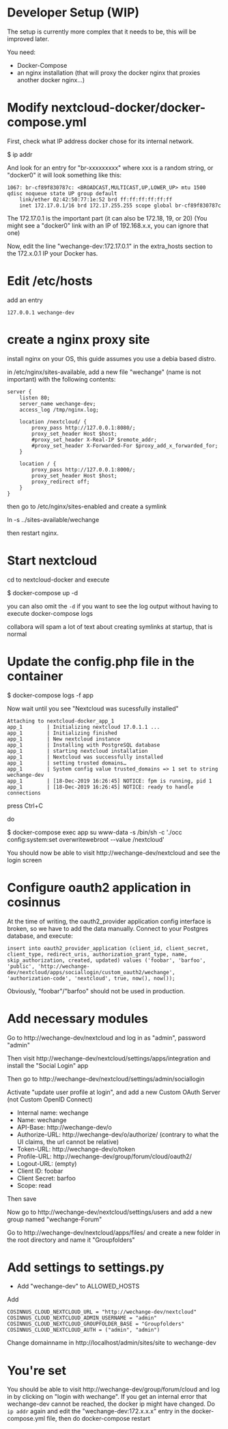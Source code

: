 Developer Setup (WIP)
=====================

The setup is currently more complex that it needs to be, this will be improved later.

You need:

* Docker-Compose
* an nginx installation (that will proxy the docker nginx that proxies another docker nginx...)

# Modify nextcloud-docker/docker-compose.yml

First, check what IP address docker chose for its internal network.

$ ip addr

And look for an entry for "br-xxxxxxxxx" where xxx is a random string, or "docker0"
it will look something like this:

```
1067: br-cf89f830787c: <BROADCAST,MULTICAST,UP,LOWER_UP> mtu 1500 qdisc noqueue state UP group default 
    link/ether 02:42:50:77:1e:52 brd ff:ff:ff:ff:ff:ff
    inet 172.17.0.1/16 brd 172.17.255.255 scope global br-cf89f830787c
```

The 172.17.0.1 is the important part (it can also be 172.18, 19, or 20)
(You might see a "docker0" link with an IP of 192.168.x.x, you can ignore that one)

Now, edit the line "wechange-dev:172.17.0.1" in the extra_hosts section to the 172.x.0.1 IP your Docker has.

# Edit /etc/hosts

add an entry

```
127.0.0.1 wechange-dev
```

# create a nginx proxy site

install nginx on your OS, this guide assumes you use a debia based distro.

in /etc/nginx/sites-available, add a new file "wechange" (name is not important) with the following contents:

```
server {
    listen 80;
    server_name wechange-dev;
    access_log /tmp/nginx.log;

    location /nextcloud/ {
        proxy_pass http://127.0.0.1:8080/;
        proxy_set_header Host $host;
        #proxy_set_header X-Real-IP $remote_addr;
        #proxy_set_header X-Forwarded-For $proxy_add_x_forwarded_for;
    }

    location / {
        proxy_pass http://127.0.0.1:8000/;
        proxy_set_header Host $host;
        proxy_redirect off;
    }
}
```

then go to /etc/nginx/sites-enabled and create a symlink

ln -s ../sites-available/wechange

then restart nginx.

# Start nextcloud

cd to nextcloud-docker and execute

$ docker-compose up -d

you can also omit the `-d` if you want to see the log output without having to execute docker-compose logs

collabora will spam a lot of text about creating symlinks at startup, that is normal

# Update the config.php file in the container

$ docker-compose logs -f app

Now wait until you see "Nextcloud was sucessfully installed"

```
Attaching to nextcloud-docker_app_1
app_1        | Initializing nextcloud 17.0.1.1 ...
app_1        | Initializing finished
app_1        | New nextcloud instance
app_1        | Installing with PostgreSQL database
app_1        | starting nextcloud installation
app_1        | Nextcloud was successfully installed
app_1        | setting trusted domains…
app_1        | System config value trusted_domains => 1 set to string wechange-dev
app_1        | [18-Dec-2019 16:26:45] NOTICE: fpm is running, pid 1
app_1        | [18-Dec-2019 16:26:45] NOTICE: ready to handle connections
```

press Ctrl+C

do 

$ docker-compose exec app su www-data -s /bin/sh -c './occ config:system:set overwritewebroot --value /nextcloud'

You should now be able to visit http://wechange-dev/nextcloud and see the login screen

# Configure oauth2 application in cosinnus

At the time of writing, the oauth2_provider application config interface is broken, so we have to add the data manually. Connect to your Postgres database, and execute:

```
insert into oauth2_provider_application (client_id, client_secret, client_type, redirect_uris, authorization_grant_type, name, skip_authorization, created, updated) values ('foobar', 'barfoo', 'public', 'http://wechange-dev/nextcloud/apps/sociallogin/custom_oauth2/wechange', 'authorization-code', 'nextcloud', true, now(), now());
```

Obviously, "foobar"/"barfoo" should not be used in production.

# Add necessary modules

Go to http://wechange-dev/nextcloud and log in as "admin", password "admin"

Then visit http://wechange-dev/nextcloud/settings/apps/integration and install the "Social Login" app

Then go to http://wechange-dev/nextcloud/settings/admin/sociallogin

Activate "update user profile at login", and add a new Custom OAuth Server (not Custom OpenID Connect)

* Internal name: wechange
* Name: wechange
* API-Base: http://wechange-dev/o
* Authorize-URL: http://wechange-dev/o/authorize/  (contrary to what the UI claims, the url cannot be relative)
* Token-URL: http://wechange-dev/o/token
* Profile-URL: http://wechange-dev/group/forum/cloud/oauth2/
* Logout-URL: (empty)
* Client ID: foobar
* Client Secret: barfoo
* Scope: read

Then save

Now go to http://wechange-dev/nextcloud/settings/users and add a new group named "wechange-Forum"

Go to http://wechange-dev/nextcloud/apps/files/ and create a new folder in the root directory and name it "Groupfolders"


# Add settings to settings.py

* Add "wechange-dev" to ALLOWED_HOSTS

Add
```
COSINNUS_CLOUD_NEXTCLOUD_URL = "http://wechange-dev/nextcloud"
COSINNUS_CLOUD_NEXTCLOUD_ADMIN_USERNAME = "admin"
COSINNUS_CLOUD_NEXTCLOUD_GROUPFOLDER_BASE = "Groupfolders"
COSINNUS_CLOUD_NEXTCLOUD_AUTH = ("admin", "admin")
```


Change domainname in http://localhost/admin/sites/site to wechange-dev

# You're set

You should be able to visit http://wechange-dev/group/forum/cloud and log in by clicking on "login with wechange". If you get an
internal error that wechange-dev cannot be reached, the docker ip might have changed. Do `ip addr`  again and edit the "wechange-dev:172.x.x.x" entry in the docker-compose.yml file, then do docker-compose restart

